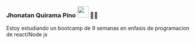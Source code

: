 ### Jhonatan Quirama Pino <img src="https://raw.githubusercontent.com/MartinHeinz/MartinHeinz/master/wave.gif" width="30px"> :technologist:

Estoy estudiando un bootcamp de 9 semanas en enfasis de programacion de react/Node js

<!-- Actual text -->

[1.2]: http://i.imgur.com/wWzX9uB.png (twitter icon without padding)

<!--
**kira4489/kira4489** is a ✨ _special_ ✨ repository because its `README.md` (this file) appears on your GitHub profile.

Here are some ideas to get you started:

- 🔭 I’m currently working on 
- 🌱 I’m currently learning js and react
- 👯 I’m looking to collaborate on 
- 🤔 I’m looking for help with ...
- 💬 Ask me about ... my skills
- 📫 How to reach me: ...
- 😄 Pronouns: ...
- ⚡ Fun fact: ...
-->
